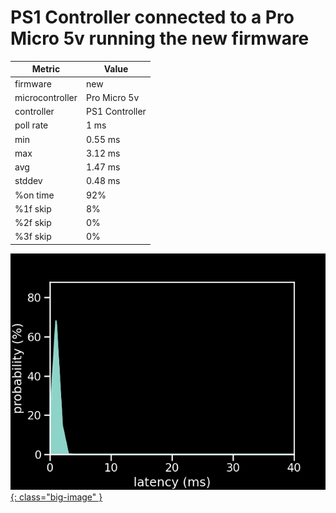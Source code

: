 # PS1 Controller connected to a Pro Micro 5v running the new firmware

| Metric          | Value          |
| --------------- | -------------- |
| firmware        | new            |
| microcontroller | Pro Micro 5v |
| controller      | PS1 Controller |
| poll rate       | 1 ms           |
| min             | 0.55 ms        |
| max             | 3.12 ms        |
| avg             | 1.47 ms        |
| stddev          | 0.48 ms        |
| %on time        | 92%            |
| %1f skip        | 8%             |
| %2f skip        | 0%             |
| %3f skip        | 0%             |

[![Graph](../../assets/images/results/santroller_ps1_micro_5v.png){: class="big-image" }](../../assets/images/results/santroller_ps1_micro_5v.png)
